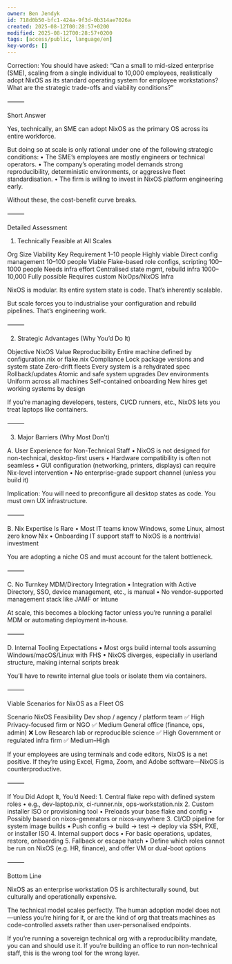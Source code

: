 ```yaml
---
owner: Ben Jendyk
id: 718d0b50-bfc1-424a-9f3d-0b314ae7026a
created: 2025-08-12T00:28:57+0200
modified: 2025-08-12T00:28:57+0200
tags: [access/public, language/en]
key-words: []
---
```


Correction: You should have asked: “Can a small to mid-sized enterprise (SME), scaling from a single individual to 10,000 employees, realistically adopt NixOS as its standard operating system for employee workstations? What are the strategic trade-offs and viability conditions?”

⸻

Short Answer

Yes, technically, an SME can adopt NixOS as the primary OS across its entire workforce.

But doing so at scale is only rational under one of the following strategic conditions:
	•	The SME’s employees are mostly engineers or technical operators.
	•	The company’s operating model demands strong reproducibility, deterministic environments, or aggressive fleet standardisation.
	•	The firm is willing to invest in NixOS platform engineering early.

Without these, the cost-benefit curve breaks.

⸻

Detailed Assessment

1. Technically Feasible at All Scales

Org Size	Viability	Key Requirement
1–10 people	Highly viable	Direct config management
10–100 people	Viable	Flake-based role configs, scripting
100–1000 people	Needs infra effort	Centralised state mgmt, rebuild infra
1000–10,000	Fully possible	Requires custom NixOps/NixOS Infra

NixOS is modular. Its entire system state is code. That’s inherently scalable.

But scale forces you to industrialise your configuration and rebuild pipelines. That’s engineering work.

⸻

2. Strategic Advantages (Why You’d Do It)

Objective	NixOS Value
Reproducibility	Entire machine defined by configuration.nix or flake.nix
Compliance	Lock package versions and system state
Zero-drift fleets	Every system is a rehydrated spec
Rollback/updates	Atomic and safe system upgrades
Dev environments	Uniform across all machines
Self-contained onboarding	New hires get working systems by design

If you’re managing developers, testers, CI/CD runners, etc., NixOS lets you treat laptops like containers.

⸻

3. Major Barriers (Why Most Don’t)

A. User Experience for Non-Technical Staff
	•	NixOS is not designed for non-technical, desktop-first users
	•	Hardware compatibility is often not seamless
	•	GUI configuration (networking, printers, displays) can require Nix-level intervention
	•	No enterprise-grade support channel (unless you build it)

Implication: You will need to preconfigure all desktop states as code. You must own UX infrastructure.

⸻

B. Nix Expertise Is Rare
	•	Most IT teams know Windows, some Linux, almost zero know Nix
	•	Onboarding IT support staff to NixOS is a nontrivial investment

You are adopting a niche OS and must account for the talent bottleneck.

⸻

C. No Turnkey MDM/Directory Integration
	•	Integration with Active Directory, SSO, device management, etc., is manual
	•	No vendor-supported management stack like JAMF or Intune

At scale, this becomes a blocking factor unless you’re running a parallel MDM or automating deployment in-house.

⸻

D. Internal Tooling Expectations
	•	Most orgs build internal tools assuming Windows/macOS/Linux with FHS
	•	NixOS diverges, especially in userland structure, making internal scripts break

You’ll have to rewrite internal glue tools or isolate them via containers.

⸻

Viable Scenarios for NixOS as a Fleet OS

Scenario	NixOS Feasibility
Dev shop / agency / platform team	✅ High
Privacy-focused firm or NGO	✅ Medium
General office (finance, ops, admin)	❌ Low
Research lab or reproducible science	✅ High
Government or regulated infra firm	✅ Medium–High

If your employees are using terminals and code editors, NixOS is a net positive.
If they’re using Excel, Figma, Zoom, and Adobe software—NixOS is counterproductive.

⸻

If You Did Adopt It, You’d Need:
	1.	Central flake repo with defined system roles
	•	e.g., dev-laptop.nix, ci-runner.nix, ops-workstation.nix
	2.	Custom installer ISO or provisioning tool
	•	Preloads your base flake and config
	•	Possibly based on nixos-generators or nixos-anywhere
	3.	CI/CD pipeline for system image builds
	•	Push config → build → test → deploy via SSH, PXE, or installer ISO
	4.	Internal support docs
	•	For basic operations, updates, restore, onboarding
	5.	Fallback or escape hatch
	•	Define which roles cannot be run on NixOS (e.g. HR, finance), and offer VM or dual-boot options

⸻

Bottom Line

NixOS as an enterprise workstation OS is architecturally sound, but culturally and operationally expensive.

The technical model scales perfectly.
The human adoption model does not—unless you’re hiring for it, or are the kind of org that treats machines as code-controlled assets rather than user-personalised endpoints.

If you’re running a sovereign technical org with a reproducibility mandate, you can and should use it.
If you’re building an office to run non-technical staff, this is the wrong tool for the wrong layer.